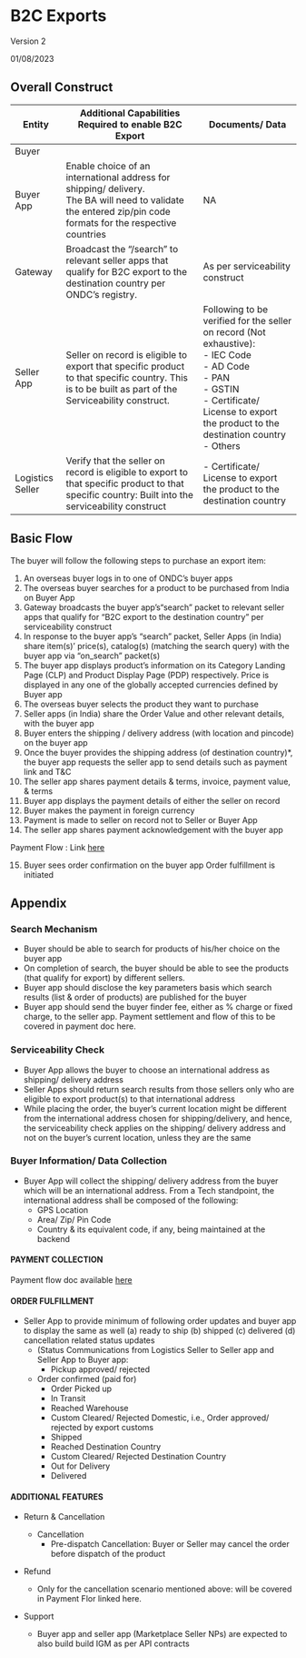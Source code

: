 # B2C Exports

Version 2

01/08/2023

## Overall Construct

| Entity           | Additional Capabilities Required to enable B2C Export                                                                                                             | Documents/ Data                                                                                                                                                                                                      |
| ---------------- | ----------------------------------------------------------------------------------------------------------------------------------------------------------------- | -------------------------------------------------------------------------------------------------------------------------------------------------------------------------------------------------------------------- |
| Buyer            |                                                                                                                                                                   |
| Buyer App        | Enable choice of an international address for shipping/ delivery. <br/>The BA will need to validate the entered zip/pin code formats for the respective countries | NA                                                                                                                                                                                                                   |
| Gateway          | Broadcast the “/search” to relevant seller apps that qualify for B2C export to the destination country per ONDC’s registry.                                       | As per serviceability construct                                                                                                                                                                                      |
| Seller App       | Seller on record is eligible to export that specific product to that specific country. This is to be built as part of the Serviceability construct.               | Following to be verified for the seller on record (Not exhaustive):<br/>- IEC Code <br/>- AD Code <br/>- PAN <br/>- GSTIN <br/>- Certificate/ License to export the product to the destination country <br/>- Others |
| Logistics Seller | Verify that the seller on record is eligible to export to that specific product to that specific country: Built into the serviceability construct                 | - Certificate/ License to export the product to the destination country                                                                                                                                              |

## Basic Flow

The buyer will follow the following steps to purchase an export item:

1. An overseas buyer logs in to one of ONDC’s buyer apps
2. The overseas buyer searches for a product to be purchased from India on Buyer App
3. Gateway broadcasts the buyer app’s“search” packet to relevant seller apps that qualify for “B2C export to the destination country” per serviceability construct
4. In response to the buyer app’s “search” packet, Seller Apps (in India) share item(s)’ price(s), catalog(s) (matching the search query) with the buyer app via “on_search” packet(s)
5. The buyer app displays product’s information on its Category Landing Page (CLP) and Product Display Page (PDP) respectively. Price is displayed in any one of the globally accepted currencies defined by Buyer app
6. The overseas buyer selects the product they want to purchase
7. Seller apps (in India) share the Order Value and other relevant details, with the buyer app
8. Buyer enters the shipping / delivery address (with location and pincode) on the buyer app
9. Once the buyer provides the shipping address (of destination country)\*, the buyer app requests the seller app to send details such as payment link and T&C
10. The seller app shares payment details & terms, invoice, payment value, & terms
11. Buyer app displays the payment details of either the seller on record
12. Buyer makes the payment in foreign currency
13. Payment is made to seller on record not to Seller or Buyer App
14. The seller app shares payment acknowledgement with the buyer app

Payment Flow : Link [here](https://github.com/ONDC-Official/ONDC-RET-Specifications/blob/draft-B2C-Exports/api/docs/%23opgsp%23_payment_flow.md)

15. Buyer sees order confirmation on the buyer app
    Order fulfillment is initiated

## Appendix

### Search Mechanism

- Buyer should be able to search for products of his/her choice on the buyer app
- On completion of search, the buyer should be able to see the products (that qualify for export) by different sellers.
- Buyer app should disclose the key parameters basis which search results (list & order of products) are published for the buyer
- Buyer app should send the buyer finder fee, either as % charge or fixed charge, to the seller app. Payment settlement and flow of this to be covered in payment doc here.

### Serviceability Check

- Buyer App allows the buyer to choose an international address as shipping/ delivery address
- Seller Apps should return search results from those sellers only who are eligible to export product(s) to that international address
- While placing the order, the buyer’s current location might be different from the international address chosen for shipping/delivery, and hence, the serviceability check applies on the shipping/ delivery address and not on the buyer’s current location, unless they are the same

### Buyer Information/ Data Collection

- Buyer App will collect the shipping/ delivery address from the buyer which will be an international address. From a Tech standpoint, the international address shall be composed of the following:
  - GPS Location
  - Area/ Zip/ Pin Code
  - Country & its equivalent code, if any, being maintained at the backend

#### PAYMENT COLLECTION

Payment flow doc available [here](https://github.com/ONDC-Official/ONDC-RET-Specifications/blob/draft-B2C-Exports/api/docs/%23opgsp%23_payment_flow.md)

#### ORDER FULFILLMENT

- Seller App to provide minimum of following order updates and buyer app to display the same as well (a) ready to ship (b) shipped (c) delivered (d) cancellation related status updates
  - (Status Communications from Logistics Seller to Seller app and Seller App to Buyer app:
    - Pickup approved/ rejected
  - Order confirmed (paid for)
    - Order Picked up
    - In Transit
    - Reached Warehouse
    - Custom Cleared/ Rejected Domestic, i.e., Order approved/ rejected by export customs
    - Shipped
    - Reached Destination Country
    - Custom Cleared/ Rejected Destination Country
    - Out for Delivery
    - Delivered

#### ADDITIONAL FEATURES

- Return & Cancellation
  - Cancellation
    - Pre-dispatch Cancellation: Buyer or Seller may cancel the order before dispatch of the product
- Refund

  - Only for the cancellation scenario mentioned above: will be covered in Payment Flor linked here.

- Support
  - Buyer app and seller app (Marketplace Seller NPs) are expected to also build build IGM as per API contracts
